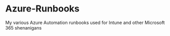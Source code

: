 # Azure-Runbooks
My various Azure Automation runbooks used for Intune and other Microsoft 365 shenanigans
